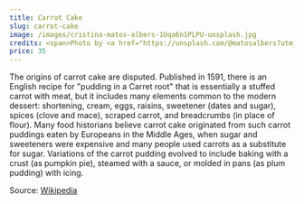 ```yaml
---
title: Carrot Cake
slug: carrot-cake
image: /images/cristina-matos-albers-1Uqa6n1PLPU-unsplash.jpg
credits: <span>Photo by <a href="https://unsplash.com/@matosalbers?utm_source=unsplash&amp;utm_medium=referral&amp;utm_content=creditCopyText">Cristina Matos-Albers</a> on <a href="https://unsplash.com/@matosalbers?utm_source=unsplash&amp;utm_medium=referral&amp;utm_content=creditCopyText">Unsplash</a></span>
price: 35
---
```


The origins of carrot cake are disputed. Published in 1591, there is an English recipe for "pudding in a Carret root" that is essentially a stuffed carrot with meat, but it includes many elements common to the modern dessert: shortening, cream, eggs, raisins, sweetener (dates and sugar), spices (clove and mace), scraped carrot, and breadcrumbs (in place of flour). Many food historians believe carrot cake originated from such carrot puddings eaten by Europeans in the Middle Ages, when sugar and sweeteners were expensive and many people used carrots as a substitute for sugar. Variations of the carrot pudding evolved to include baking with a crust (as pumpkin pie), steamed with a sauce, or molded in pans (as plum pudding) with icing.

Source: [Wikipedia](https://en.wikipedia.org/wiki/Carrot_cake#History)
